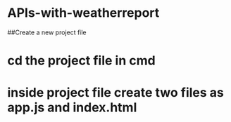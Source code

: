 # APIs-with-weatherreport
##Create a new project file 
# cd the project file in cmd
# inside project file create two files as app.js and index.html
